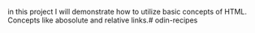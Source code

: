 in this project I will demonstrate how to utilize basic concepts of HTML. Concepts like abosolute and relative links.# odin-recipes
